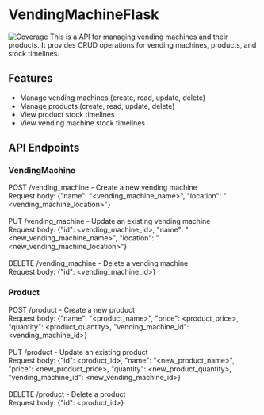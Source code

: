 # VendingMachineFlask
[![Coverage](https://sonarcloud.io/api/project_badges/measure?project=CodePan1_VendingMachineFlask&metric=coverage)](https://sonarcloud.io/summary/new_code?id=CodePan1_VendingMachineFlask)
This is a API for managing vending machines and their products. It provides CRUD operations for vending machines, products, and stock timelines.

## Features

- Manage vending machines (create, read, update, delete)
- Manage products (create, read, update, delete)
- View product stock timelines
- View vending machine stock timelines

## API Endpoints

### VendingMachine
POST /vending_machine - Create a new vending machine<br />
Request body: {"name": "<vending_machine_name>", "location": "<vending_machine_location>"}<br />
<br />
PUT /vending_machine - Update an existing vending machine<br />
Request body: {"id": <vending_machine_id>, "name": "<new_vending_machine_name>", "location": "<new_vending_machine_location>"}<br />
<br />
DELETE /vending_machine - Delete a vending machine<br />
Request body: {"id": <vending_machine_id>}<br />

### Product
POST /product - Create a new product<br />
Request body: {"name": "<product_name>", "price": <product_price>, "quantity": <product_quantity>, "vending_machine_id": <vending_machine_id>}<br />
<br />
PUT /product - Update an existing product<br />
Request body: {"id": <product_id>, "name": "<new_product_name>", "price": <new_product_price>, "quantity": <new_product_quantity>, "vending_machine_id": <new_vending_machine_id>}<br />
<br />
DELETE /product - Delete a product<br />
Request body: {"id": <product_id>}<br />
